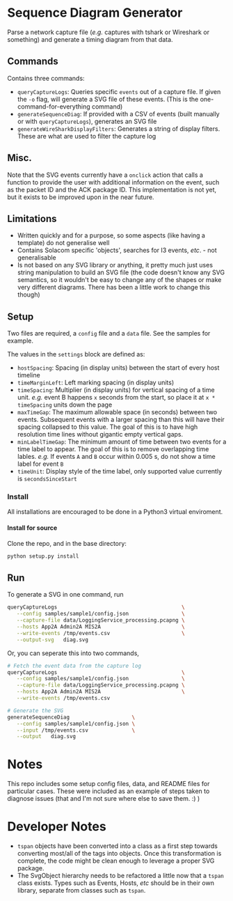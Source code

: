 # Sequence Diagram Generator

Parse a network capture file (_e.g._ captures with tshark or Wireshark or something) and generate a timing diagram from that data.

## Commands

Contains three commands:
- `queryCaptureLogs`: Queries specific `events` out of a capture file.  If given the `-o` flag, will generate a SVG file of these events. (This is the one-command-for-everything command)
- `generateSequenceDiag`: If provided with a CSV of events (built manually or with `queryCaptureLogs`), generates an SVG file
- `generateWireSharkDisplayFilters`: Generates a string of display filters.  These are what are used to filter the capture log

## Misc.

Note that the SVG events currently have a `onclick` action that calls a function to provide the user with additional information on the event, such as the packet ID and the ACK package ID.  This implementation is not yet, but it exists to be improved upon in the near future.

## Limitations

- Written quickly and for a purpose, so some aspects (like having a template) do not generalise well
- Contains Solacom specific 'objects', searches for I3 events, _etc_. - not generalisable
- Is not based on any SVG library or anything, it pretty much just uses string manipulation to build an SVG file (the code doesn't know any SVG semantics, so it wouldn't be easy to change any of the shapes or make very different diagrams.  There has been a little work to change this though)

## Setup

Two files are required, a `config` file and a `data` file.  See the samples for example.

The values in the `settings` block are defined as:

- `hostSpacing`: Spacing (in display units) between the start of every host timeline
- `timeMarginLeft`: Left marking spacing (in display units)
- `timeSpacing`: Multiplier (in display units) for vertical spacing of a time unit.  _e.g._ event B happens `x` seconds from the start, so place it at `x * timeSpacing` units down the page
- `maxTimeGap`: The maximum allowable space (in seconds) between two events.  Subsequent events with a larger spacing than this will have their spacing collapsed to this value.  The goal of this is to have high resolution time lines without gigantic empty vertical gaps.
- `minLabelTimeGap`: The minimum amount of time between two events for a time label to appear.  The goal of this is to remove overlapping time lables.  _e.g._ If events `A` and `B` occur within 0.005 s, do not show a time label for event `B`
- `timeUnit`: Display style of the time label, only supported value currently is `secondsSinceStart`

### Install

All installations are encouraged to be done in a Python3 virtual enviroment.

#### Install for source

Clone the repo, and in the base directory:
```sh
python setup.py install
````

## Run

To generate a SVG in one command, run

```sh
queryCaptureLogs                                        \
   --config samples/sample1/config.json                 \
   --capture-file data/LoggingService_processing.pcapng \
   --hosts App2A Admin2A MIS2A                          \
   --write-events /tmp/events.csv                       \
   --output-svg   diag.svg
```

Or, you can seperate this into two commands,
```sh
# Fetch the event data from the capture log
queryCaptureLogs                                        \
   --config samples/sample1/config.json                 \
   --capture-file data/LoggingService_processing.pcapng \
   --hosts App2A Admin2A MIS2A                          \
   --write-events /tmp/events.csv

# Generate the SVG
generateSequenceDiag                    \
   --config samples/sample1/config.json \
   --input /tmp/events.csv              \
   --output   diag.svg
```

# Notes

This repo includes some setup config files, data, and README files for particular cases.  These were included as an example of steps taken to diagnose issues (that and I'm not sure where else to save them. :) )

# Developer Notes

- `tspan` objects have been converted into a class as a first step towards converting most/all of the tags into objects.  Once this transformation is complete, the code might be clean enough to leverage a proper SVG package.
- The SvgObject hierarchy needs to be refactored a little now that a `tspan` class exists.  Types such as Events, Hosts, _etc_ should be in their own library, separate from classes such as `tspan`.
